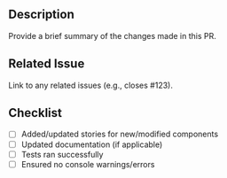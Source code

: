 ## Description

Provide a brief summary of the changes made in this PR.

## Related Issue

Link to any related issues (e.g., closes #123).

## Checklist

- [ ] Added/updated stories for new/modified components
- [ ] Updated documentation (if applicable)
- [ ] Tests ran successfully
- [ ] Ensured no console warnings/errors
